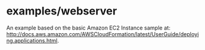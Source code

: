 # examples/webserver

An example based on the basic Amazon EC2 Instance sample at:
http://docs.aws.amazon.com/AWSCloudFormation/latest/UserGuide/deploying.applications.html.

